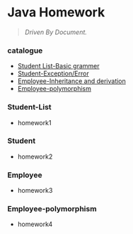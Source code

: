 # Java Homework

> *Driven By Document.*

### catalogue
* [Student List-Basic grammer](#basic)
* [Student-Exception/Error](#exception)
* [Employee-Inheritance and derivation](#herit)
* [Employee-polymorphism](#polymorphism)
<h3 id='basic'>Student-List</h3>

* homework1







<h3 id='exception'>Student</h3>

* homework2







<h3 id='herit'>Employee</h3>

* homework3


<h3 id='polymorphism'>Employee-polymorphism</h3>

* homework4


